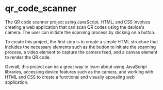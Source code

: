 # qr_code_scanner
The QR code scanner project using JavaScript, HTML, and CSS involves creating a web application that can scan QR codes using the device's camera. The user can initiate the scanning process by clicking on a button.

To create this project, the first step is to create a simple HTML structure that includes the necessary elements such as the button to initiate the scanning process, a video element to capture the camera feed, and a canvas element to render the QR code.

Overall, this project can be a great way to learn about using JavaScript libraries, accessing device features such as the camera, and working with HTML and CSS to create a functional and visually appealing web application.



